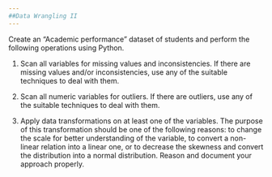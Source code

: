 ```yaml
---
##Data Wrangling II
---
```

Create an “Academic performance” dataset of students and perform the following operations using 
Python.
1. Scan all variables for missing values and inconsistencies. If there are missing values and/or 
inconsistencies, use any of the suitable techniques to deal with them. 

2. Scan all numeric variables for outliers. If there are outliers, use any of the suitable 
techniques to deal with them. 

3. Apply data transformations on at least one of the variables. The purpose of this 
transformation should be one of the following reasons: to change the scale for better 
understanding of the variable, to convert a non-linear relation into a linear one, or to 
decrease the skewness and convert the distribution into a normal distribution. 
Reason and document your approach properly.
